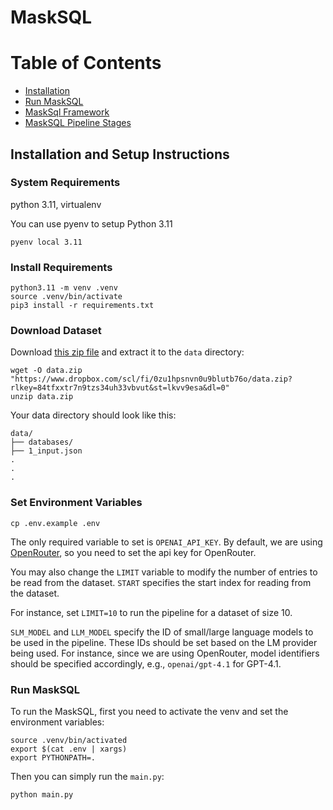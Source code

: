 # MaskSQL

# Table of Contents

- [Installation](#installation-and-setup-instruction)
- [Run MaskSQL](#run-masksql)
- [MaskSql Framework](Framework.md)
- [MaskSQL Pipeline Stages](Stages.md)

## Installation and Setup Instructions

### System Requirements

python 3.11, virtualenv

You can use pyenv to setup Python 3.11

```shell
pyenv local 3.11
```

### Install Requirements

```shell
python3.11 -m venv .venv
source .venv/bin/activate
pip3 install -r requirements.txt
```

### Download Dataset

Download [this zip file](https://www.dropbox.com/scl/fi/0zu1hpsnvn0u9blutb76o/data.zip?rlkey=84tfxxtr7n9tzs34uh33vbvut&st=lkvv9esa&dl=0)
and extract it to the `data` directory:
```shell
wget -O data.zip "https://www.dropbox.com/scl/fi/0zu1hpsnvn0u9blutb76o/data.zip?rlkey=84tfxxtr7n9tzs34uh33vbvut&st=lkvv9esa&dl=0"
unzip data.zip
```

Your data directory should look like this:

```shell
data/
├── databases/
├── 1_input.json
.
.
.
```

### Set Environment Variables

```shell
cp .env.example .env
```

The only required variable to set is `OPENAI_API_KEY`.
By default, we are using [OpenRouter](https://openrouter.ai/), so you need to set the api key
for OpenRouter.

You may also change the `LIMIT` variable to modify the number of entries to be read from the dataset.
`START` specifies the start index for reading from the dataset.

For instance, set `LIMIT=10` to run the pipeline for a dataset of size 10.

`SLM_MODEL` and `LLM_MODEL` specify the ID of small/large language models to be used in the pipeline.
These IDs should be set based on the LM provider being used.
For instance, since we are using OpenRouter, model identifiers should be specified accordingly, e.g.,
`openai/gpt-4.1` for GPT-4.1.

### Run MaskSQL

To run the MaskSQL, first you need to activate the venv and set the environment variables:

```shell
source .venv/bin/activated
export $(cat .env | xargs)
export PYTHONPATH=.
```

Then you can simply run the `main.py`:

```shell
python main.py
```

